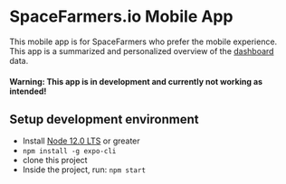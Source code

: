 # SpaceFarmers.io Mobile App

This mobile app is for SpaceFarmers who prefer the mobile experience. This app is a summarized and personalized overview of the [dashboard](https://spacefarmers.io/dashboard) data.

#### Warning: This app is in development and currently not working as intended!

## Setup development environment

- Install [Node 12.0 LTS](https://nodejs.org/en/download/) or greater
- `npm install -g expo-cli`
- clone this project
- Inside the project, run: `npm start`
